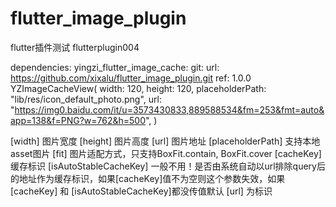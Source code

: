 # flutter_image_plugin
flutter插件测试
flutterplugin004

dependencies: yingzi_flutter_image_cache: git: url: https://github.com/xixalu/flutter_image_plugin.git ref: 1.0.0 YZImageCacheView( width: 120, height: 120, placeholderPath: "lib/res/icon_default_photo.png", url: "https://img0.baidu.com/it/u=3573430833,889588534&fm=253&fmt=auto&app=138&f=PNG?w=762&h=500",
)

[width] 图片宽度 [height] 图片高度 [url] 图片地址 [placeholderPath] 支持本地asset图片 [fit] 图片适配方式，只支持BoxFit.contain, BoxFit.cover [cacheKey] 缓存标识 [isAutoStableCacheKey] 一般不用！是否由系统自动以url排除query后的地址作为缓存标识，如果[cacheKey]值不为空则这个参数失效，如果 [cacheKey] 和 [isAutoStableCacheKey]都没传值默认 [url] 为标识

